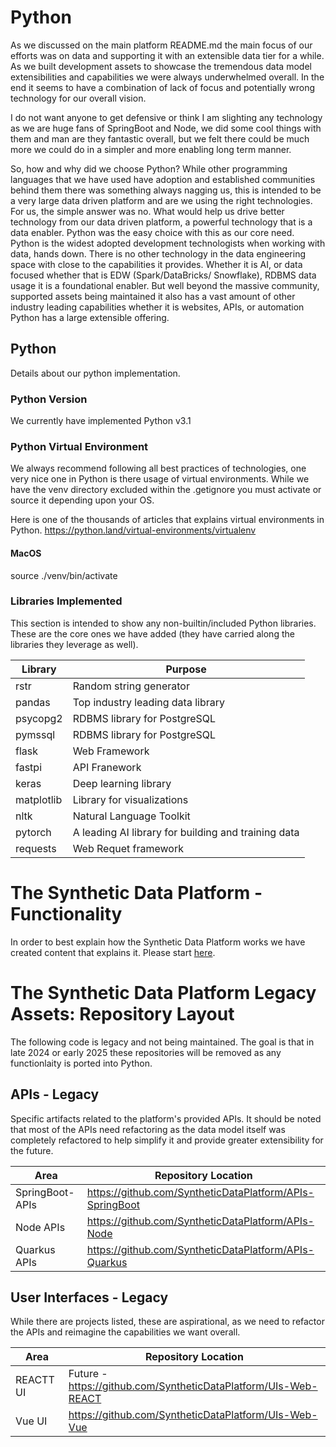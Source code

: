 # Python
As we discussed on the main platform README.md the main focus of our efforts was on data 
and supporting it with an extensible data tier for a while. As we 
built development assets to showcase the tremendous data model extensibilities and 
capabilities we were always underwhelmed overall. In the end it seems to have a combination
of lack of focus and potentially wrong technology for our overall vision.

I do not want anyone to get defensive or think I am slighting any technology as 
we are huge fans of SpringBoot and Node, we did some cool things with them 
and man are they fantastic overall, but we felt there could be much more we could do in a 
simpler and more enabling long term manner.

So, how and why did we choose Python? While other programming languages that we have used have 
adoption and established communities behind them there was something always nagging us, this is
intended to be a very large data driven platform and are we using the right technologies.
For us, the simple answer was no. What would help us drive better technology from our data driven platform, a 
powerful technology that is a data enabler. Python was the easy choice with this as our core 
need. Python is the widest adopted development technologists
when working with data, hands down. There is no other technology in the data engineering space with
close to the capabilities it provides. Whether it is AI, or data focused whether that is EDW (Spark/DataBricks/
Snowflake), RDBMS data usage it is a foundational enabler. But well beyond the massive community, supported
assets being maintained it also has a vast amount of other industry leading capabilities whether it is
websites, APIs, or automation Python has a large extensible offering.

## Python 
Details about our python implementation.

### Python Version
We currently have implemented Python v3.1

### Python Virtual Environment
We always recommend following all best practices of technologies, one very nice one in Python is
there usage of virtual environments. While we have the venv directory excluded within the .getignore
you must activate or source it depending upon your OS.

Here is one of the thousands of articles that explains virtual environments in Python.
https://python.land/virtual-environments/virtualenv

#### MacOS
source ./venv/bin/activate

### Libraries Implemented
This section is intended to show any non-builtin/included Python libraries. These are the core
ones we have added (they have carried along the libraries they leverage as well).

| Library    | Purpose                                           | 
|------------|---------------------------------------------------|
| rstr       | Random string generator                           |
| pandas     | Top industry leading data library                 |                                   |
| psycopg2   | RDBMS library for PostgreSQL                      |
| pymssql    | RDBMS library for PostgreSQL                      |
| flask      | Web Framework                                     |
| fastpi     | API Franework  <br/>                              |
| keras      | Deep learning library                             |
| matplotlib | Library for visualizations                        |
| nltk       | Natural Language Toolkit                          |        
| pytorch    | A leading AI library for building and training data |
| requests   | Web Requet framework                              |

# The Synthetic Data Platform - Functionality
In order to best explain how the Synthetic Data Platform works we have created content
that explains it. Please start <a href="https://github.com/SyntheticDataPlatform/Python/blob/main/profile/Platform-Areas.md" target="_blank">here</a>.

# The Synthetic Data Platform Legacy Assets: Repository Layout
The following code is legacy and not being maintained. The goal is that in late 2024 or early 2025 these repositories will
be removed as any functionlaity is ported into Python.

## APIs - Legacy
Specific artifacts related to the platform's provided APIs. It should be noted that most of the APIs need refactoring as the data model
itself was completely refactored to help simplify it and provide greater extensibility for the future.

| Area                 | Repository Location                                                                                            | 
|----------------------|------------------------------------------------------------------------------------------------------------|
| SpringBoot-APIs      |https://github.com/SyntheticDataPlatform/APIs-SpringBoot  |
| Node APIs            |https://github.com/SyntheticDataPlatform/APIs-Node    |
| Quarkus APIs         |https://github.com/SyntheticDataPlatform/APIs-Quarkus |

## User Interfaces - Legacy
While there are projects listed, these are aspirational, as we need to refactor the APIs and reimagine the capabilities we want overall.

| Area                 | Repository Location                                                                                           | 
|----------------------|------------------------------------------------------------------------------------------------------------|
| REACTT UI            | Future - https://github.com/SyntheticDataPlatform/UIs-Web-REACT|
| Vue UI               |https://github.com/SyntheticDataPlatform/UIs-Web-Vue|

